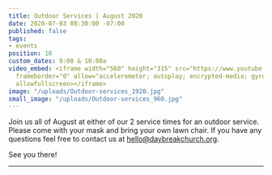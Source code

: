 ```yaml
---
title: Outdoor Services | August 2020
date: 2020-07-03 08:30:00 -07:00
published: false
tags:
- events
position: 10
custom_dates: 9:00 & 10:00a
video_embed: <iframe width="560" height="315" src="https://www.youtube.com/embed/274SmA-akVI"
  frameborder="0" allow="accelerometer; autoplay; encrypted-media; gyroscope; picture-in-picture"
  allowfullscreen></iframe>
image: "/uploads/Outdoor-services_1920.jpg"
small_image: "/uploads/Outdoor-services_960.jpg"
---
```


Join us all of August at either of our 2 service times for an outdoor service. Please come with your mask and bring your own lawn chair. If you have any questions feel free to contact us at hello@daybreakchurch.org.

See you there!
_________
